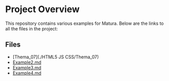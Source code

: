 # Project Overview

This repository contains various examples for Matura. Below are the links to all the files in the project:

## Files

- [Thema_07](./HTML5 JS CSS/Thema_07)
- [Example2.md](./Example2.md)
- [Example3.md](./Example3.md)
- [Example4.md](./Example4.md)
